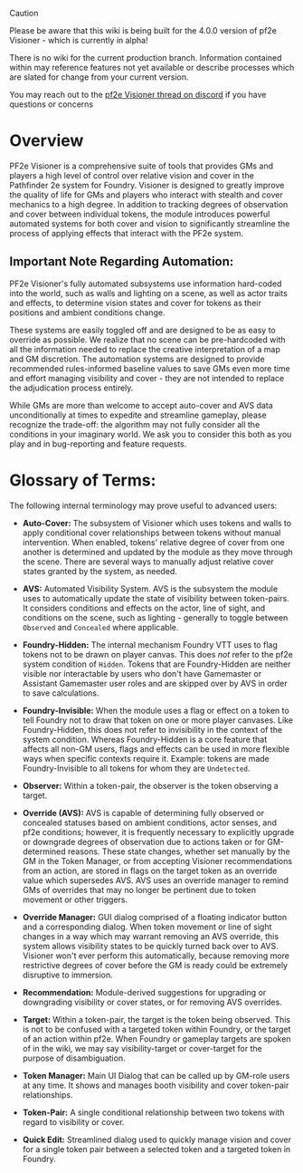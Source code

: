 > [!CAUTION]
> Please be aware that this wiki is being built for the 4.0.0 version of pf2e Visioner - which is currently in alpha!
>
> There is no wiki for the current production branch. Information contained within may reference features not yet available or describe processes which are slated for change from your current version.
> 
> You may reach out to the [pf2e Visioner thread on discord](https://discord.com/channels/880968862240239708/1400679723427823626) if you have questions or concerns 

# Overview
PF2e Visioner is a comprehensive suite of tools that provides GMs and players a high level of control over relative vision and cover in the Pathfinder 2e system for Foundry. Visioner is designed to greatly improve the quality of life for GMs and players who interact with stealth and cover mechanics to a high degree. In addition to tracking degrees of observation and cover between individual tokens, the module introduces powerful automated systems for both cover and vision to significantly streamline the process of applying effects that interact with the PF2e system.

## Important Note Regarding Automation:
PF2e Visioner's fully automated subsystems use information hard-coded into the world, such as walls and lighting on a scene, as well as actor traits and effects, to determine vision states and cover for tokens as their positions and ambient conditions change.

These systems are easily toggled off and are designed to be as easy to override as possible. We realize that no scene can be pre-hardcoded with all the information needed to replace the creative interpretation of a map and GM discretion. The automation systems are designed to provide recommended rules-informed baseline values to save GMs even more time and effort managing visibility and cover - they are not intended to replace the adjudication process entirely.

While GMs are more than welcome to accept auto-cover and AVS data unconditionally at times to expedite and streamline gameplay, please recognize the trade-off: the algorithm may not fully consider all the conditions in your imaginary world. We ask you to consider this both as you play and in bug-reporting and feature requests. 

# Glossary of Terms:
The following internal terminology may prove useful to advanced users:

- **Auto-Cover:** The subsystem of Visioner which uses tokens and walls to apply conditional cover relationships between tokens without manual intervention. When enabled, tokens' relative degree of cover from one another is determined and updated by the module as they move through the scene. There are several ways to manually adjust relative cover states granted by the system, as needed.

- **AVS:** Automated Visibility System. AVS is the subsystem the module uses to automatically update the state of visibility between token-pairs. It considers conditions and effects on the actor, line of sight, and conditions on the scene, such as lighting - generally to toggle between `Observed` and `Concealed` where applicable.

- **Foundry-Hidden:** The internal mechanism Foundry VTT uses to flag tokens not to be drawn on player canvas. This does *not* refer to the pf2e system condition of `Hidden`. Tokens that are Foundry-Hidden are neither visible nor interactable by users who don't have Gamemaster or Assistant Gamemaster user roles and are skipped over by AVS in order to save calculations. 

- **Foundry-Invisible:** When the module uses a flag or effect on a token to tell Foundry not to draw that token on one or more player canvases. Like Foundry-Hidden, this does not refer to invisibility in the context of the system condition. Whereas Foundry-Hidden is a core feature that affects all non-GM users, flags and effects can be used in more flexible ways when specific contexts require it. Example: tokens are made Foundry-Invisible to all tokens for whom they are `Undetected`.

- **Observer:** Within a token-pair, the observer is the token observing a target.

- **Override (AVS):** AVS is capable of determining fully observed or concealed statuses based on ambient conditions, actor senses, and pf2e conditions; however, it is frequently necessary to explicitly upgrade or downgrade degrees of observation due to actions taken or for GM-determined reasons. These state changes, whether set manually by the GM in the Token Manager, or from accepting Visioner recommendations from an action, are stored in flags on the target token as an override value which supersedes AVS. AVS uses an override manager to remind GMs of overrides that may no longer be pertinent due to token movement or other triggers.

- **Override Manager:** GUI dialog comprised of a floating indicator button and a corresponding dialog. When token movement or line of sight changes in a way which may warrant removing an AVS override, this system allows visibility states to be quickly turned back over to AVS. Visioner won't ever perform this automatically, because removing more restrictive degrees of cover before the GM is ready could be extremely disruptive to immersion.

- **Recommendation:** Module-derived suggestions for upgrading or downgrading visibility or cover states, or for removing AVS overrides. 

- **Target:** Within a token-pair, the target is the token being observed. This is not to be confused with a targeted token within Foundry, or the target of an action within pf2e. When Foundry or gameplay targets are spoken of in the wiki, we may say visibility-target or cover-target for the purpose of disambiguation.

- **Token Manager:** Main UI Dialog that can be called up by GM-role users at any time. It shows and manages booth visibility and cover token-pair relationships.  

- **Token-Pair:** A single conditional relationship between two tokens with regard to visibility or cover.

- **Quick Edit:** Streamlined dialog used to quickly manage vision and cover for a single token pair between a selected token and a targeted token in Foundry.